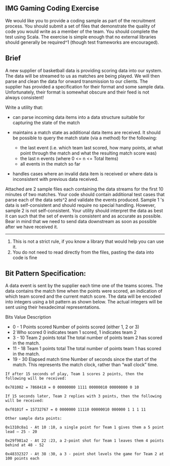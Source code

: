 ## IMG Gaming Coding Exercise

We would like you to provide a coding sample as part of the recruitment process. You should
submit a set of files that demonstrate the quality of code you would write as a member of the team.
You should complete the test using Scala. The exercise is simple enough that no external libraries
should generally be required^1 (though test frameworks are encouraged).

## Brief

A new supplier of basketball data is providing scoring data into our system. The data will be
streamed to us as matches are being played. We will then parse and clean the data for onward
transmission to our clients. The supplier has provided a specification for their format and some
sample data. Unfortunately, their format is somewhat obscure and their feed is not always
consistent!

Write a utility that:

- can parse incoming data items into a data structure suitable for capturing the state of the
    match
- maintains a match state as additional data items are received. It should be possible to query
    the match state (via a method) for the following:
   - the last event (i.e. which team last scored, how many points, at what point through the match and what the resulting match score was)
   - the last n events (where 0 <= n <= Total Items)
   - all events in the match so far

- handles cases where an invalid data item is received or where data is inconsistent with
    previous data received.

Attached are 2 sample files each containing the data streams for the first 10 minutes of two matches.
Your code should contain additional test cases that parse each of the data sets^2 and validate the
events produced. Sample 1 's data is self-consistent and should require no special handling.
However, sample 2 is not self-consistent. Your utility should interpret the data as best it can such
that the set of events is consistent and as accurate as possible. Bear in mind that we need to send
data downstream as soon as possible after we have received it.

---
1. This is not a strict rule, if you know a library that would help you can use it.
2. You do not need to read directly from the files, pasting the data into code is fine

## Bit Pattern Specification:

A data event is sent by the supplier each time one of the teams scores. The data contains the match
time when the points were scored, an indication of which team scored and the current match score.
The data will be encoded into integers using a bit pattern as shown below. The actual integers will
be sent using their hexadecimal representations.

Bits Value Description
- 0 - 1 Points scored Number of points scored (either 1, 2 or 3)
- 2 Who scored 0 indicates team 1 scored, 1 indicates team 2
- 3 - 10 Team 2 points total The total number of points team 2 has scored in the match.
- 11 - 18 Team 1 points total The total number of points team 1 has scored in the match.
- 19 - 30 Elapsed match time Number of seconds since the start of the match. This represents the match
clock, rather than “wall clock” time.
```
If after 15 seconds of play, Team 1 scores 2 points, then the following will be received:

0x781002 = 7868418 = 0 00000000 1111 00000010 00000000 0 10

If 15 seconds later, Team 2 replies with 3 points, then the following will be received:

0xf0101f = 15732767 = 0 0000000 11110 00000010 000000 1 1 1 11

Other sample data points:

0x1310c8a1 - At 10 :10, a single point for Team 1 gives them a 5 point lead – 25 - 20

0x29f981a2 - At 22 :23, a 2-point shot for Team 1 leaves them 4 points behind at 48 - 52

0x48332327 - At 38 :30, a 3 - point shot levels the game for Team 2 at 100 points each